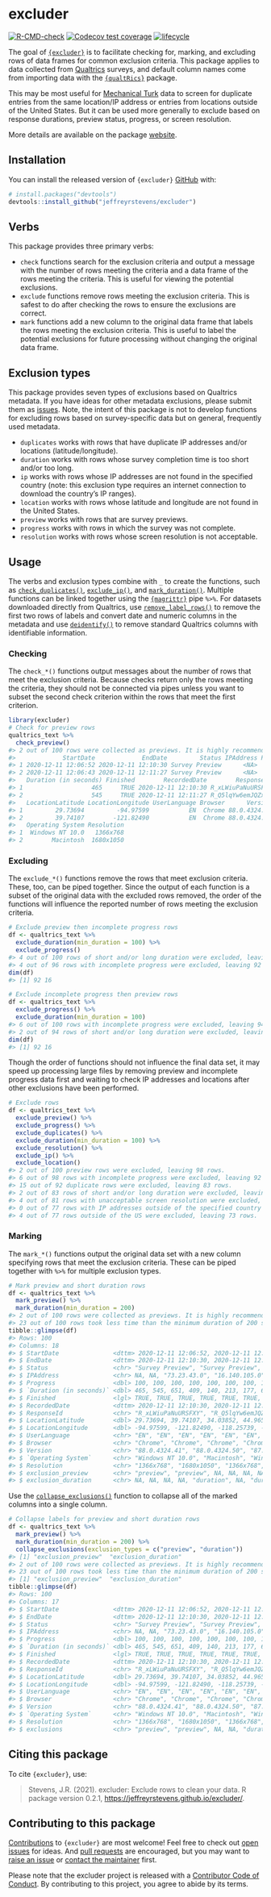 
<!-- README.md is generated from README.Rmd. Please edit that file -->

# excluder

<!-- badges: start -->

[![R-CMD-check](https://github.com/jeffreyrstevens/excluder/workflows/R-CMD-check/badge.svg)](https://github.com/jeffreyrstevens/excluder/actions)
[![Codecov test
coverage](https://codecov.io/gh/jstevens5/excluder/branch/main/graph/badge.svg)](https://codecov.io/gh/jstevens5/excluder?branch=main)
[![lifecycle](man/figures/lifecycle-experimental.svg)](https://lifecycle.r-lib.org/articles/stages.html)
<!-- badges: end -->

The goal of [`{excluder}`](https://jeffreyrstevens.github.io/excluder/)
is to facilitate checking for, marking, and excluding rows of data
frames for common exclusion criteria. This package applies to data
collected from [Qualtrics](https://www.qualtrics.com/) surveys, and default
column names come from importing data with the
[`{qualtRics}`](https://docs.ropensci.org/qualtRics/) package.

This may be most useful for [Mechanical Turk](https://www.mturk.com/)
data to screen for duplicate entries from the same location/IP address
or entries from locations outside of the United States. But it can be
used more generally to exclude based on response durations, preview
status, progress, or screen resolution.

More details are available on the package
[website](https://jeffreyrstevens.github.io/excluder/).

## Installation

You can install the released version of `{excluder}`
[GitHub](https://github.com/) with:

``` r
# install.packages("devtools")
devtools::install_github("jeffreyrstevens/excluder")
```

## Verbs

This package provides three primary verbs:

-   `check` functions search for the exclusion criteria and output a
    message with the number of rows meeting the criteria and a data
    frame of the rows meeting the criteria. This is useful for viewing
    the potential exclusions.
-   `exclude` functions remove rows meeting the exclusion criteria. This
    is safest to do after checking the rows to ensure the exclusions are
    correct.
-   `mark` functions add a new column to the original data frame that
    labels the rows meeting the exclusion criteria. This is useful to
    label the potential exclusions for future processing without
    changing the original data frame.

## Exclusion types

This package provides seven types of exclusions based on Qualtrics
metadata. If you have ideas for other metadata exclusions, please submit
them as [issues](https://github.com/jeffreyrstevens/excluder/issues).
Note, the intent of this package is not to develop functions for
excluding rows based on survey-specific data but on general, frequently
used metadata.

-   `duplicates` works with rows that have duplicate IP addresses and/or
    locations (latitude/longitude).
-   `duration` works with rows whose survey completion time is too short
    and/or too long.
-   `ip` works with rows whose IP addresses are not found in the
    specified country (note: this exclusion type requires an internet
    connection to download the country’s IP ranges).
-   `location` works with rows whose latitude and longitude are not
    found in the United States.
-   `preview` works with rows that are survey previews.
-   `progress` works with rows in which the survey was not complete.
-   `resolution` works with rows whose screen resolution is not
    acceptable.

## Usage

The verbs and exclusion types combine with `_` to create the functions,
such as
[`check_duplicates()`](https://jeffreyrstevens.github.io/excluder/reference/check_duplicates.html),
[`exclude_ip()`](https://jeffreyrstevens.github.io/excluder/reference/exclude_ip.html),
and
[`mark_duration()`](https://jeffreyrstevens.github.io/excluder/reference/mark_duration.html).
Multiple functions can be linked together using the
[`{magrittr}`](https://magrittr.tidyverse.org/) pipe `%>%`. For datasets
downloaded directly from Qualtrics, use
[`remove_label_rows()`](https://jeffreyrstevens.github.io/excluder/reference/remove_label_rows.html)
to remove the first two rows of labels and convert date and numeric
columns in the metadata and use
[`deidentify()`](https://jeffreyrstevens.github.io/excluder/reference/deidentify.html)
to remove standard Qualtrics columns with identifiable information.

### Checking

The `check_*()` functions output messages about the number of rows that
meet the exclusion criteria. Because checks return only the rows meeting
the criteria, they should not be connected via pipes unless you want to
subset the second check criterion within the rows that meet the first
criterion.

``` r
library(excluder)
# Check for preview rows
qualtrics_text %>%
  check_preview()
#> 2 out of 100 rows were collected as previews. It is highly recommended to exclude these rows before further checking.
#>             StartDate             EndDate         Status IPAddress Progress
#> 1 2020-12-11 12:06:52 2020-12-11 12:10:30 Survey Preview      <NA>      100
#> 2 2020-12-11 12:06:43 2020-12-11 12:11:27 Survey Preview      <NA>      100
#>   Duration (in seconds) Finished        RecordedDate        ResponseId
#> 1                   465     TRUE 2020-12-11 12:10:30 R_xLWiuPaNuURSFXY
#> 2                   545     TRUE 2020-12-11 12:11:27 R_Q5lqYw6emJQZx2o
#>   LocationLatitude LocationLongitude UserLanguage Browser      Version
#> 1         29.73694         -94.97599           EN  Chrome 88.0.4324.41
#> 2         39.74107        -121.82490           EN  Chrome 88.0.4324.50
#>   Operating System Resolution
#> 1  Windows NT 10.0   1366x768
#> 2        Macintosh  1680x1050
```

### Excluding

The `exclude_*()` functions remove the rows that meet exclusion
criteria. These, too, can be piped together. Since the output of each
function is a subset of the original data with the excluded rows
removed, the order of the functions will influence the reported number
of rows meeting the exclusion criteria.

``` r
# Exclude preview then incomplete progress rows
df <- qualtrics_text %>%
  exclude_duration(min_duration = 100) %>%
  exclude_progress()
#> 4 out of 100 rows of short and/or long duration were excluded, leaving 96 rows.
#> 4 out of 96 rows with incomplete progress were excluded, leaving 92 rows.
dim(df)
#> [1] 92 16
```

``` r
# Exclude incomplete progress then preview rows
df <- qualtrics_text %>%
  exclude_progress() %>%
  exclude_duration(min_duration = 100)
#> 6 out of 100 rows with incomplete progress were excluded, leaving 94 rows.
#> 2 out of 94 rows of short and/or long duration were excluded, leaving 92 rows.
dim(df)
#> [1] 92 16
```

Though the order of functions should not influence the final data set,
it may speed up processing large files by removing preview and
incomplete progress data first and waiting to check IP addresses and
locations after other exclusions have been performed.

``` r
# Exclude rows
df <- qualtrics_text %>%
  exclude_preview() %>%
  exclude_progress() %>%
  exclude_duplicates() %>%
  exclude_duration(min_duration = 100) %>%
  exclude_resolution() %>%
  exclude_ip() %>%
  exclude_location()
#> 2 out of 100 preview rows were excluded, leaving 98 rows.
#> 6 out of 98 rows with incomplete progress were excluded, leaving 92 rows.
#> 15 out of 92 duplicate rows were excluded, leaving 83 rows.
#> 2 out of 83 rows of short and/or long duration were excluded, leaving 81 rows.
#> 4 out of 81 rows with unacceptable screen resolution were excluded, leaving 77 rows.
#> 0 out of 77 rows with IP addresses outside of the specified country were excluded, leaving 77 rows.
#> 4 out of 77 rows outside of the US were excluded, leaving 73 rows.
```

### Marking

The `mark_*()` functions output the original data set with a new column
specifying rows that meet the exclusion criteria. These can be piped
together with `%>%` for multiple exclusion types.

``` r
# Mark preview and short duration rows
df <- qualtrics_text %>%
  mark_preview() %>%
  mark_duration(min_duration = 200)
#> 2 out of 100 rows were collected as previews. It is highly recommended to exclude these rows before further checking.
#> 23 out of 100 rows took less time than the minimum duration of 200 seconds.
tibble::glimpse(df)
#> Rows: 100
#> Columns: 18
#> $ StartDate               <dttm> 2020-12-11 12:06:52, 2020-12-11 12:06:43, 202…
#> $ EndDate                 <dttm> 2020-12-11 12:10:30, 2020-12-11 12:11:27, 202…
#> $ Status                  <chr> "Survey Preview", "Survey Preview", "IP Addres…
#> $ IPAddress               <chr> NA, NA, "73.23.43.0", "16.140.105.0", "107.57.…
#> $ Progress                <dbl> 100, 100, 100, 100, 100, 100, 100, 100, 100, 1…
#> $ `Duration (in seconds)` <dbl> 465, 545, 651, 409, 140, 213, 177, 662, 296, 2…
#> $ Finished                <lgl> TRUE, TRUE, TRUE, TRUE, TRUE, TRUE, TRUE, TRUE…
#> $ RecordedDate            <dttm> 2020-12-11 12:10:30, 2020-12-11 12:11:27, 202…
#> $ ResponseId              <chr> "R_xLWiuPaNuURSFXY", "R_Q5lqYw6emJQZx2o", "R_f…
#> $ LocationLatitude        <dbl> 29.73694, 39.74107, 34.03852, 44.96581, 27.980…
#> $ LocationLongitude       <dbl> -94.97599, -121.82490, -118.25739, -93.07187, …
#> $ UserLanguage            <chr> "EN", "EN", "EN", "EN", "EN", "EN", "EN", "EN"…
#> $ Browser                 <chr> "Chrome", "Chrome", "Chrome", "Chrome", "Chrom…
#> $ Version                 <chr> "88.0.4324.41", "88.0.4324.50", "87.0.4280.88"…
#> $ `Operating System`      <chr> "Windows NT 10.0", "Macintosh", "Windows NT 10…
#> $ Resolution              <chr> "1366x768", "1680x1050", "1366x768", "1536x864…
#> $ exclusion_preview       <chr> "preview", "preview", NA, NA, NA, NA, NA, NA, …
#> $ exclusion_duration      <chr> NA, NA, NA, NA, "duration", NA, "duration", NA…
```

Use the
[`collapse_exclusions()`](https://jeffreyrstevens.github.io/excluder/reference/collapse_exclusions.html)
function to collapse all of the marked columns into a single column.

``` r
# Collapse labels for preview and short duration rows
df <- qualtrics_text %>%
  mark_preview() %>%
  mark_duration(min_duration = 200) %>%
  collapse_exclusions(exclusion_types = c("preview", "duration"))
#> [1] "exclusion_preview"  "exclusion_duration"
#> 2 out of 100 rows were collected as previews. It is highly recommended to exclude these rows before further checking.
#> 23 out of 100 rows took less time than the minimum duration of 200 seconds.
#> [1] "exclusion_preview"  "exclusion_duration"
tibble::glimpse(df)
#> Rows: 100
#> Columns: 17
#> $ StartDate               <dttm> 2020-12-11 12:06:52, 2020-12-11 12:06:43, 202…
#> $ EndDate                 <dttm> 2020-12-11 12:10:30, 2020-12-11 12:11:27, 202…
#> $ Status                  <chr> "Survey Preview", "Survey Preview", "IP Addres…
#> $ IPAddress               <chr> NA, NA, "73.23.43.0", "16.140.105.0", "107.57.…
#> $ Progress                <dbl> 100, 100, 100, 100, 100, 100, 100, 100, 100, 1…
#> $ `Duration (in seconds)` <dbl> 465, 545, 651, 409, 140, 213, 177, 662, 296, 2…
#> $ Finished                <lgl> TRUE, TRUE, TRUE, TRUE, TRUE, TRUE, TRUE, TRUE…
#> $ RecordedDate            <dttm> 2020-12-11 12:10:30, 2020-12-11 12:11:27, 202…
#> $ ResponseId              <chr> "R_xLWiuPaNuURSFXY", "R_Q5lqYw6emJQZx2o", "R_f…
#> $ LocationLatitude        <dbl> 29.73694, 39.74107, 34.03852, 44.96581, 27.980…
#> $ LocationLongitude       <dbl> -94.97599, -121.82490, -118.25739, -93.07187, …
#> $ UserLanguage            <chr> "EN", "EN", "EN", "EN", "EN", "EN", "EN", "EN"…
#> $ Browser                 <chr> "Chrome", "Chrome", "Chrome", "Chrome", "Chrom…
#> $ Version                 <chr> "88.0.4324.41", "88.0.4324.50", "87.0.4280.88"…
#> $ `Operating System`      <chr> "Windows NT 10.0", "Macintosh", "Windows NT 10…
#> $ Resolution              <chr> "1366x768", "1680x1050", "1366x768", "1536x864…
#> $ exclusions              <chr> "preview", "preview", NA, NA, "duration", NA, …
```

## Citing this package

To cite `{excluder}`, use:

> Stevens, J.R. (2021). excluder: Exclude rows to clean your data. R
> package version 0.2.1, <https://jeffreyrstevens.github.io/excluder/>.

## Contributing to this package

[Contributions](https://jeffreyrstevens.github.io/excluder/CONTRIBUTING.html)
to `{excluder}` are most welcome! Feel free to check out [open
issues](https://github.com/jeffreyrstevens/excluder/issues) for ideas.
And [pull requests](https://github.com/jeffreyrstevens/excluder/pulls)
are encouraged, but you may want to [raise an
issue](https://github.com/jeffreyrstevens/excluder/issues/new/choose) or
[contact the maintainer](mailto:jeffrey.r.stevens@gmail.com) first.

Please note that the excluder project is released with a [Contributor
Code of
Conduct](https://jeffreyrstevens.github.io/excluder/CODE_OF_CONDUCT.html).
By contributing to this project, you agree to abide by its terms.
